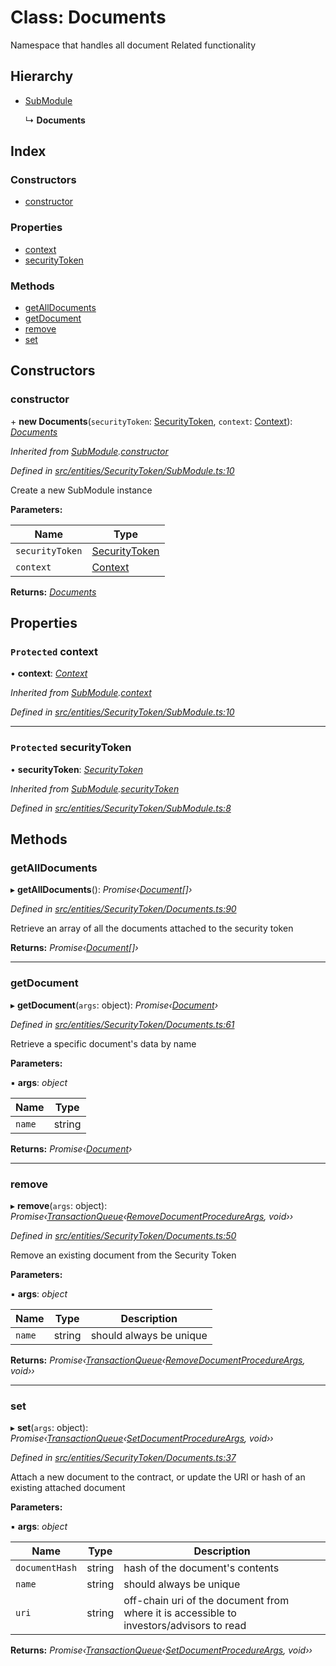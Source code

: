 # Class: Documents

Namespace that handles all document Related functionality

## Hierarchy

* [SubModule](_entities_securitytoken_submodule_.submodule.md)

  ↳ **Documents**

## Index

### Constructors

* [constructor](_entities_securitytoken_documents_.documents.md#constructor)

### Properties

* [context](_entities_securitytoken_documents_.documents.md#protected-context)
* [securityToken](_entities_securitytoken_documents_.documents.md#protected-securitytoken)

### Methods

* [getAllDocuments](_entities_securitytoken_documents_.documents.md#getalldocuments)
* [getDocument](_entities_securitytoken_documents_.documents.md#getdocument)
* [remove](_entities_securitytoken_documents_.documents.md#remove)
* [set](_entities_securitytoken_documents_.documents.md#set)

## Constructors

###  constructor

\+ **new Documents**(`securityToken`: [SecurityToken](_entities_securitytoken_securitytoken_.securitytoken.md), `context`: [Context](_context_.context.md)): *[Documents](_entities_securitytoken_documents_.documents.md)*

*Inherited from [SubModule](_entities_securitytoken_submodule_.submodule.md).[constructor](_entities_securitytoken_submodule_.submodule.md#constructor)*

*Defined in [src/entities/SecurityToken/SubModule.ts:10](https://github.com/PolymathNetwork/polymath-sdk/blob/fb8c7c9/src/entities/SecurityToken/SubModule.ts#L10)*

Create a new SubModule instance

**Parameters:**

Name | Type |
------ | ------ |
`securityToken` | [SecurityToken](_entities_securitytoken_securitytoken_.securitytoken.md) |
`context` | [Context](_context_.context.md) |

**Returns:** *[Documents](_entities_securitytoken_documents_.documents.md)*

## Properties

### `Protected` context

• **context**: *[Context](_context_.context.md)*

*Inherited from [SubModule](_entities_securitytoken_submodule_.submodule.md).[context](_entities_securitytoken_submodule_.submodule.md#protected-context)*

*Defined in [src/entities/SecurityToken/SubModule.ts:10](https://github.com/PolymathNetwork/polymath-sdk/blob/fb8c7c9/src/entities/SecurityToken/SubModule.ts#L10)*

___

### `Protected` securityToken

• **securityToken**: *[SecurityToken](_entities_securitytoken_securitytoken_.securitytoken.md)*

*Inherited from [SubModule](_entities_securitytoken_submodule_.submodule.md).[securityToken](_entities_securitytoken_submodule_.submodule.md#protected-securitytoken)*

*Defined in [src/entities/SecurityToken/SubModule.ts:8](https://github.com/PolymathNetwork/polymath-sdk/blob/fb8c7c9/src/entities/SecurityToken/SubModule.ts#L8)*

## Methods

###  getAllDocuments

▸ **getAllDocuments**(): *Promise‹[Document](../interfaces/_entities_securitytoken_documents_.document.md)[]›*

*Defined in [src/entities/SecurityToken/Documents.ts:90](https://github.com/PolymathNetwork/polymath-sdk/blob/fb8c7c9/src/entities/SecurityToken/Documents.ts#L90)*

Retrieve an array of all the documents attached to the security token

**Returns:** *Promise‹[Document](../interfaces/_entities_securitytoken_documents_.document.md)[]›*

___

###  getDocument

▸ **getDocument**(`args`: object): *Promise‹[Document](../interfaces/_entities_securitytoken_documents_.document.md)›*

*Defined in [src/entities/SecurityToken/Documents.ts:61](https://github.com/PolymathNetwork/polymath-sdk/blob/fb8c7c9/src/entities/SecurityToken/Documents.ts#L61)*

Retrieve a specific document's data by name

**Parameters:**

▪ **args**: *object*

Name | Type |
------ | ------ |
`name` | string |

**Returns:** *Promise‹[Document](../interfaces/_entities_securitytoken_documents_.document.md)›*

___

###  remove

▸ **remove**(`args`: object): *Promise‹[TransactionQueue](_entities_transactionqueue_.transactionqueue.md)‹[RemoveDocumentProcedureArgs](../interfaces/_types_index_.removedocumentprocedureargs.md), void››*

*Defined in [src/entities/SecurityToken/Documents.ts:50](https://github.com/PolymathNetwork/polymath-sdk/blob/fb8c7c9/src/entities/SecurityToken/Documents.ts#L50)*

Remove an existing document from the Security Token

**Parameters:**

▪ **args**: *object*

Name | Type | Description |
------ | ------ | ------ |
`name` | string | should always be unique  |

**Returns:** *Promise‹[TransactionQueue](_entities_transactionqueue_.transactionqueue.md)‹[RemoveDocumentProcedureArgs](../interfaces/_types_index_.removedocumentprocedureargs.md), void››*

___

###  set

▸ **set**(`args`: object): *Promise‹[TransactionQueue](_entities_transactionqueue_.transactionqueue.md)‹[SetDocumentProcedureArgs](../interfaces/_types_index_.setdocumentprocedureargs.md), void››*

*Defined in [src/entities/SecurityToken/Documents.ts:37](https://github.com/PolymathNetwork/polymath-sdk/blob/fb8c7c9/src/entities/SecurityToken/Documents.ts#L37)*

Attach a new document to the contract, or update the URI or hash of an existing attached document

**Parameters:**

▪ **args**: *object*

Name | Type | Description |
------ | ------ | ------ |
`documentHash` | string | hash of the document's contents  |
`name` | string | should always be unique |
`uri` | string | off-chain uri of the document from where it is accessible to investors/advisors to read |

**Returns:** *Promise‹[TransactionQueue](_entities_transactionqueue_.transactionqueue.md)‹[SetDocumentProcedureArgs](../interfaces/_types_index_.setdocumentprocedureargs.md), void››*
